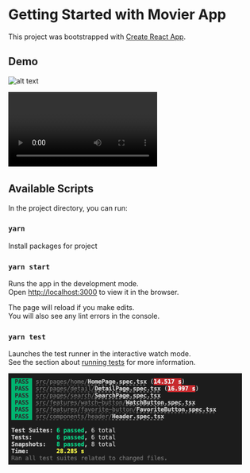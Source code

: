 # Getting Started with Movier App

This project was bootstrapped with [Create React App](https://github.com/facebook/create-react-app).

## Demo

![alt text](./movier.gif)

<video   controls>
  <source src="./movierM.mp4" type="video/mp4">
</video>



## Available Scripts

In the project directory, you can run:

### `yarn`

Install packages for project

### `yarn start`

Runs the app in the development mode.\
Open [http://localhost:3000](http://localhost:3000) to view it in the browser.

The page will reload if you make edits.\
You will also see any lint errors in the console.

### `yarn test`

Launches the test runner in the interactive watch mode.\
See the section about [running tests](https://facebook.github.io/create-react-app/docs/running-tests) for more information.

![alt text](./movierT.png)
